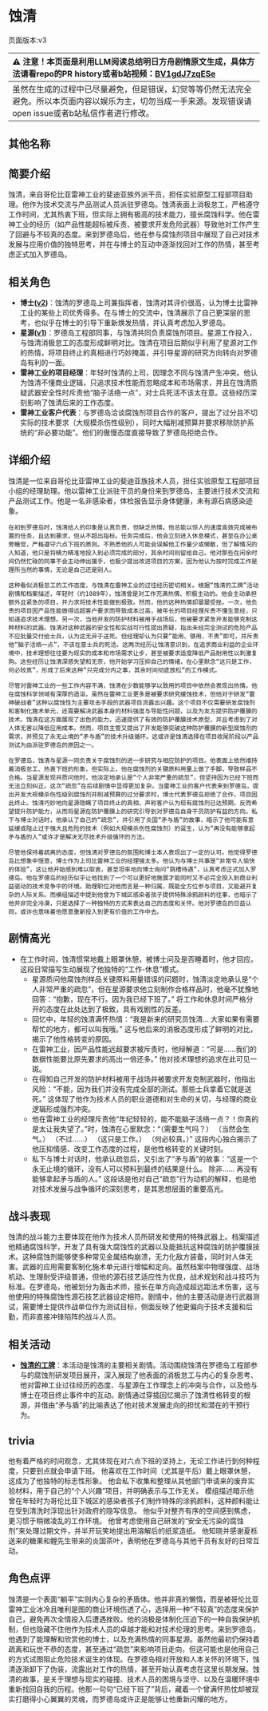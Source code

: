 # 蚀清
页面版本:v3
 

| :warning: 注意！本页面是利用LLM阅读总结明日方舟剧情原文生成，具体方法请看repo的PR history或者b站视频：[BV1gdJ7zqESe](https://www.bilibili.com/video/BV1gdJ7zqESe/)         |
|:----------------------------|
| 虽然在生成的过程中已尽量避免，但是错误，幻觉等等仍然无法完全避免。所以本页面内容以娱乐为主，切勿当成一手来源。发现错误请open issue或者b站私信作者进行修改。|



## 其他名称

## 简要介绍
蚀清，来自哥伦比亚雷神工业的斐迪亚族外派干员，担任实验原型工程部项目助理。他作为技术交流与产品测试人员派驻罗德岛。蚀清表面上消极怠工，严格遵守工作时间，尤其热衷下班，但实际上拥有极高的技术能力，擅长腐蚀科学。他在雷神工业的经历（如产品性能超标被斥责、被要求开发危险武器）导致他对工作产生了回避与不较真的态度。来到罗德岛后，他在参与腐蚀剂项目中展现了自己对技术发展与应用价值的独特思考，并在与博士的互动中逐渐找回对工作的热情，甚至考虑正式加入罗德岛。
## 相关角色
-   **博士([v2](extended_char_bo_shi.md))**：蚀清的罗德岛上司兼指挥者，蚀清对其评价很高，认为博士比雷神工业的某些上司优秀得多。在与博士的交流中，蚀清展示了自己更深层的思考，也似乎在博士的引导下重新焕发热情，并认真考虑加入罗德岛。
-   **星源([v1](../chars/char_135_halo.md))**：罗德岛工程部同事，与蚀清共同负责腐蚀剂项目。星源工作投入，与蚀清消极怠工的态度形成鲜明对比。蚀清在项目后期似乎利用了星源对工作的热情，将项目终止的真相进行巧妙掩盖，并引导星源的研究方向转向对罗德岛有利的一面。
-   **雷神工业的项目经理**：年轻时蚀清的上司，因理念不同与蚀清产生冲突。他认为蚀清不懂商业逻辑，只追求技术性能而忽略成本和市场需求，并且在蚀清质疑武器安全性时斥责他“脑子活络一点”，对士兵死活不该太在意。这些经历深刻影响了蚀清后来的工作态度。
-   **雷神工业客户代表**：与罗德岛洽谈腐蚀剂项目合作的客户，提出了过分且不切实际的技术要求（大规模杀伤性级别），同时大幅削减预算并要求移除防护系统的“非必要功能”。他们的傲慢态度直接导致了罗德岛拒绝合作。
## 详细介绍
蚀清是一位来自哥伦比亚雷神工业的斐迪亚族技术人员，担任实验原型工程部项目小组的经理助理。他以雷神工业派驻干员的身份来到罗德岛，主要进行技术交流和产品测试工作。他是一名非感染者，体检报告显示身体健康，未有源石病感染迹象。

    在初到罗德岛时，蚀清给人的印象是认真负责，但缺乏热情。他总能以惊人的速度高效完成被布置的任务，且达到要求，但从不超出指标。任务完成后，他会立刻进入休息模式，甚至在办公桌旁睡觉，严格遵守六点下班的原则。不熟悉他的人可能会误解他工作量少或懒散，但了解情况的人知道，他只是将精力精准地投入到必须完成的部分，其余时间则留给自己。他对那些在闲余时间仍然忙碌的同事不会主动伸出援手，也极少提出改进项目的方案，因为他认为按时完成工作是理所当然的事情，无论是自己还是别人。

    这种看似消极怠工的工作态度，与蚀清在雷神工业的过往经历密切相关。根据“蚀清的工牌”活动剧情和档案描述，年轻时（约1089年），蚀清曾是对工作充满热情、积极主动的。他会主动承担额外且紧急的项目，并力求将技术性能做到极致。然而，他的这种热情却屡屡受挫。一次，他负责的项目因产品性能做得远超客户要求而导致成本过高，被年长的项目经理斥责不懂生意经，只知道追求技术理想。另一次，当他开发的防护材料被用于战场后，他被要求紧急开发能够克制这种材料的武器。蚀清对这种武器的安全性和实战可行性提出质疑，指出未经完全测试的危险产品不应批量交付给士兵，认为这无异于送死。但经理却认为只要“能用、够用、不贵”即可，并斥责他“脑子活络一点”，不该在意士兵的死活。这两次经历让蚀清意识到，在追求商业利益的企业环境中，技术理想往往要为现实的成本和市场需求让步，甚至被要求适度降低产品耐用性以刺激复购。这些经历让蚀清深感失望和无奈，他开始学习压抑自己的情绪，在心里默念“这只是工作，何必较真”，形成了后来这种“只完成分内之事，其余时间彻底放松”的工作模式。

    尽管对雷神工业的一些工作内容不满，蚀清在少数能够学以致用的项目中依然会表现出热情。他在腐蚀科学领域有深厚的造诣，虽然在雷神工业更多是被要求研究缓蚀技术，但他对于研发“雷神破战者”这种以腐蚀性为主要攻击手段的武器项目流露出兴趣。这个项目不仅需要研发腐蚀剂和客制化施术单元，还需要解决武器本身的材料强度与导能性问题，以及为友方提供防护覆膜的技术。蚀清在这方面展现了出色的能力，迅速提供了有效的防护覆膜技术原型，并且考虑到了对人体无害以降低应用成本。然而，项目主管又提出了开发能够突破这种防护覆膜的新型腐蚀剂的需求，并预见了永无止境的“矛与盾”的技术升级循环。这或许是蚀清选择在项目收尾阶段以产品测试为由派驻罗德岛的原因之一。

    在罗德岛，蚀清与星源一同负责关于腐蚀剂的进一步研究与相应防护的项目。他表面上依然维持着消极怠工、热衷下班的形象，但实际上，他在腐蚀剂的关键原料用量上做了手脚，导致样品不合格。当星源发现并质问他时，他淡定地承认是“个人非常严重的疏忽”，但坚持因为已经下班而无法立刻纠正。这次“疏忽”在后续剧情中显得更加复杂。当雷神工业的客户代表来到罗德岛，提出开发大规模杀伤性级别腐蚀剂并削减预算的过分要求时，博士代表罗德岛拒绝了合作，项目因此终止。蚀清巧妙地向星源隐瞒了项目终止的真相，声称客户认为现有腐蚀剂已达预期，反而希望提升防护能力，从而将星源在防护覆膜上的研究引导到对罗德岛自身干员防护有益的方向。私下与博士对话时，他承认了自己的“疏忽”，并引用了炎国“矛与盾”的故事，暗示了他可能有意延缓或阻止过于强大且危险的技术（例如大规模杀伤性腐蚀剂）的诞生，认为“再没有能够拿起矛与盾的人”或许才是解决无尽技术升级循环的方法。

    尽管他保持着疏离的态度，但蚀清对罗德岛的氛围和博士本人表现出了一定的认可。他觉得罗德岛比想象中惬意，博士作为上司比雷神工业的经理强太多。他认为与博士共事是“非常令人愉快的体验”，这让他开始感到难以取舍，甚至坦率地向博士询问“跳槽待遇”，认真考虑正式加入罗德岛。他在罗德岛的经历似乎让他找到了一个可以更好地施展才能同时又不必完全投入到商业利益驱动的技术竞争中的环境。助理职位对他而言是一种归属，既能全方位参与项目，又能避开复杂的人际关系。而模组描述中提到他曾为下城区感染者孩子提供特殊涂鸦颜料的往事，也暗示了他并非完全冷漠，只是选择了一种独特的方式来表达自己的态度和关怀。他对罗德岛的日益认同，或许也意味着他愿意重新投入到更有价值的工作中去。
## 剧情高光
- 在工作时间，蚀清惯常地戴上眼罩休憩，被博士问及是否睡着时，他才回应。这段日常描写生动展现了他独特的“工作-休息”模式。
    - 星源质问他腐蚀剂样品关键原料用量错误的问题时，蚀清淡定地承认是“个人非常严重的疏忽”，但在星源要求他立刻制作合格样品时，他毫不犹豫地回答：“抱歉，现在不行。因为我已经下班了。” 将工作和休息时间严格分开的态度在此处达到了极致，具有戏剧性的反差。
    - 回忆中，年轻的蚀清满怀热情：“我是新来的研究员蚀清... 大家如果有需要帮忙的地方，都可以叫我哦。” 这与他后来的消极态度形成了鲜明的对比，揭示了他性格转变的原因。
    - 在雷神工业，因产品性能远超要求被斥责时，他辩解道：“可是......我们的数据性能要比原先要求的高出一倍还多。” 他对技术理想的追求在此可见一斑。
    - 在得知自己开发的防护材料被用于战场并被要求开发克制武器时，他指出风险：“不能，因为我们并没有完成全部的测试。那些士兵拿着它就是送死。” 这体现了他作为技术人员的职业道德和对生命的关切，与经理的商业逻辑形成强烈冲突。
    - 他在雷神工业的经理斥责他“年纪轻轻的，能不能脑子活络一点？！你真的是太让我失望了。”时，蚀清在心里默念：“（需要生气吗？） （当然会生气。） （不过......） （这只是工作。） （何必较真。）” 这段内心独白揭示了他压抑情感、改变工作态度的过程，是他性格转变的关键时刻。
    - 私下与博士对话时，他承认疏忽后，又引出了“矛与盾”的故事：“这是一个永无止境的循环，没有人可以预料到最终的结果是什么。 除非...... 再没有能够拿起矛与盾的人。” 这段话是他对自己“疏忽”行为动机的解释，也是他对技术发展与战争循环的深刻思考，是其思想层面的重要高光。
## 战斗表现
蚀清的战斗能力主要体现在他作为技术人员所研发和使用的特殊武器上。档案描述他精通腐蚀科学，开发了具有强大腐蚀性的武器以及能抵抗这种腐蚀的防护覆膜技术。这种腐蚀剂能够使多种常见金属结构崩溃，无力化敌方装备，同时对人体无害。武器的应用需要客制化施术单元进行增幅和定向。虽然档案中物理强度、战场机动、生理耐受评级普通，但他的源石技艺适应性为优良，战术规划和战斗技巧为标准。在罗德岛，他被划分为轰击术师，擅长在单方向造成超远距法术伤害，这与他使用的特殊腐蚀性源石技艺武器设定相符。剧情中，他的主要活动是进行武器测试，需要博士提供作战单位作为测试目标，侧面反映了他更偏向于技术支援和后勤，而非直接冲锋陷阵的战斗人员。
## 相关活动
-   **[蚀清的工牌](../stories/story_serum_set_1.md)**：本活动是蚀清的主要相关剧情。活动围绕蚀清在罗德岛工程部参与的腐蚀剂研发项目展开，深入展现了他表面的消极怠工与内心的复杂思考、他对雷神工业过往经历的态度、与星源在工作理念上的冲突与合作，以及他与博士在项目终止事件中的互动。剧情通过穿插回忆揭示了蚀清性格转变的根源，并借由“矛与盾”的比喻表达了他对技术发展走向的担忧和潜在的干预行为。
## trivia
他有着严格的时间观念，尤其体现在对六点下班的坚持上，无论工作进行到何种程度，只要到点就会申请下班。
    他喜欢在工作时间（尤其是午后）戴上眼罩休憩，这成为了他独特的标志性形象。
    他会私下收集和整理从其他部门申请来的废弃实验材料，用于自己的“个人兴趣”项目，并明确表示与工作无关。
    模组描述暗示他曾在年轻时为哥伦比亚下城区的感染者孩子们制作特殊的涂鸦颜料，这种颜料能让在受到清洗时浮现出针对政府的隐写信息。
    他似乎对整齐有序的空间感到焦虑，更习惯于稍微凌乱的工作环境。
    他曾考虑使用自己研发的“安全无污染的腐蚀剂”来处理过期文件，并半开玩笑地提出用溶解后的纸浆造纸。
    他知晓并感谢夏栎送来的糖果和鲤先生带来的炎国茶叶，表明他在罗德岛与其他干员有友好的日常互动。
## 角色点评
蚀清是一个表面“躺平”实则内心复杂的矛盾体。他并非真的懒惰，而是被哥伦比亚雷神工业冰冷且唯利是图的商业环境伤透了心，选择用一种“不较真”的态度来保护自己，避免再次全情投入后遭遇挫败。他的消极是体制化压迫下的一种自我保护机制，但也隐藏不住他作为技术人员的卓越才能和对技术伦理的思考。来到罗德岛，他遇到了能理解和欣赏他的博士，以及充满热情的同事星源。虽然他最初仍保持着疏离和玩世不恭的态度，甚至通过“疏忽”来影响项目走向，但这可能也是他用自己的方式试图阻止危险技术诞生的体现。在罗德岛相对开放和人本关怀的环境下，蚀清逐渐卸下了伪装，流露出对工作的热情，甚至开始认真考虑在这里长期发展。蚀清的故事，是关于理想与现实的碰撞、技术人员的困境与坚守、以及在温暖环境中重新找回自我的历程。他那一句句“已经下班了”背后，藏着一个曾满怀热忱却被现实打磨得小心翼翼的灵魂，而罗德岛或许正是能够让他重新闪耀的地方。